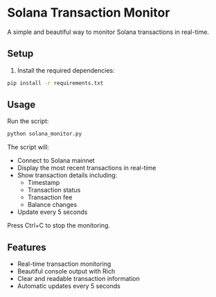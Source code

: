 # Solana Transaction Monitor

A simple and beautiful way to monitor Solana transactions in real-time.

## Setup

1. Install the required dependencies:
```bash
pip install -r requirements.txt
```

## Usage

Run the script:
```bash
python solana_monitor.py
```

The script will:
- Connect to Solana mainnet
- Display the most recent transactions in real-time
- Show transaction details including:
  - Timestamp
  - Transaction status
  - Transaction fee
  - Balance changes
- Update every 5 seconds

Press Ctrl+C to stop the monitoring.

## Features

- Real-time transaction monitoring
- Beautiful console output with Rich
- Clear and readable transaction information
- Automatic updates every 5 seconds